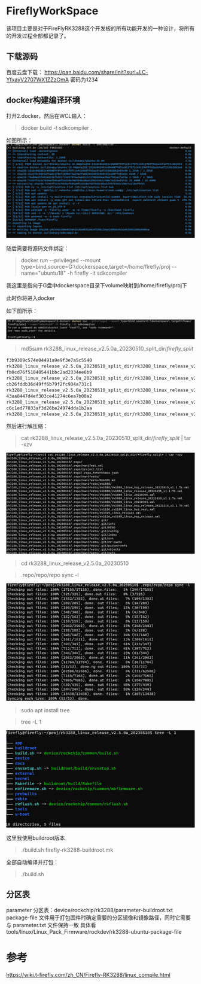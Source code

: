 # FireflyWorkSpace
该项目主要是对于FireFlyRK3288这个开发板的所有功能开发的一种设计，将所有的开发过程全部都记录了。

## 下载源码
百度云盘下载：
https://pan.baidu.com/share/init?surl=LC-YfxayV2707WX1ZZzOmA 密码为1234

## docker构建编译环境

打开2.docker，然后在WCL输入：

> docker build -t sdkcompiler .

如图所示：
![](/1.Docs/images/docker.png)

随后需要将源码文件绑定：

>docker run --privileged --mount type=bind,source=G:\dockerspace\,target=/home/firefly/proj --name="ubuntu18" -h firefly -it sdkcompiler

我这里是指向于G盘中dockerspace目录下volume映射到/home/firefly/proj下

此时你将进入docker

如下图所示：

![](/1.Docs/images/docker2.png)

> md5sum rk3288_linux_release_v2.5.0a_20230510_split_dir/*firefly_split*

```
f3b9309c574e04491a9e9f3e7a5c5540  rk3288_linux_release_v2.5.0a_20230510_split_dir/rk3288_linux_release_v2.5.0a_20230510_firefly_split.file0
fb0cd76f518405441bbc2ad2334ee6b9  rk3288_linux_release_v2.5.0a_20230510_split_dir/rk3288_linux_release_v2.5.0a_20230510_firefly_split.file1
cb26fddb36d49ff6b79f2fc934a731c1  rk3288_linux_release_v2.5.0a_20230510_split_dir/rk3288_linux_release_v2.5.0a_20230510_firefly_split.file2
43aa8447d4ef303ce41274c6ea7b00a2  rk3288_linux_release_v2.5.0a_20230510_split_dir/rk3288_linux_release_v2.5.0a_20230510_firefly_split.file3
c6c1ed77033af3d26be24974dda1b2aa  rk3288_linux_release_v2.5.0a_20230510_split_dir/rk3288_linux_release_v2.5.0a_20230510_firefly_split.file4
```

然后进行解压缩：

> cat rk3288_linux_release_v2.5.0a_20230510_split_dir/*firefly_split* | tar -xzv

![](/1.Docs/images/docker3.png)

>  cd rk3288_linux_release_v2.5.0a_20230510

>  .repo/repo/repo sync -l

![](/1.Docs/images/docker4.png)

> sudo apt install tree

> tree -L 1

![](/1.Docs/images/docker5.png)

这里我使用buildroot版本

> ./build.sh firefly-rk3288-buildroot.mk

全部自动编译并打包：

> ./build.sh

## 分区表
parameter 分区表：device/rockchip/rk3288/parameter-buildroot.txt
package-file 文件用于打包固件时确定需要的分区镜像和镜像路径，同时它需要与 parameter.txt 文件保持一致
具体看tools/linux/Linux_Pack_Firmware/rockdev/rk3288-ubuntu-package-file


# 参考

https://wiki.t-firefly.com/zh_CN/Firefly-RK3288/linux_compile.html